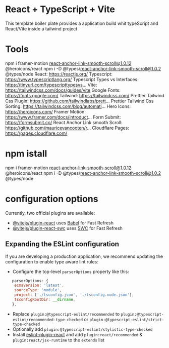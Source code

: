 # React + TypeScript + Vite
This template boiler plate provides a application build whit typeScript and React/Vite inside a tailwind project

# Tools
npm i framer-motion react-anchor-link-smooth-scroll@1.0.12 @heroicons/react
npm i -D @types/react-anchor-link-smooth-scroll@1.0.2 @types/node
React: https://reactjs.org/
Typescript: https://www.typescriptlang.org/
Typescript Types vs Interfaces: https://tinyurl.com/typescripttypesvs...
Vite: https://tailwindcss.com/docs/guides/vite
Google Fonts: https://fonts.google.com/
Tailwind: https://tailwindcss.com/
Prettier Tailwind Css Plugin: https://github.com/tailwindlabs/prett...
Prettier Tailwind Css Sorting: https://tailwindcss.com/blog/automati...
Hero Icons: https://heroicons.com/
Framer Motion: https://www.framer.com/docs/introduct...
Form Submit: https://formsubmit.co/
React Anchor Link smooth Scroll: https://github.com/mauricevancooten/r...
Cloudflare Pages: https://pages.cloudflare.com/

# npm istall
npm i framer-motion react-anchor-link-smooth-scroll@1.0.12 @heroicons/react
npm i -D @types/react-anchor-link-smooth-scroll@1.0.2 @types/node

# configuration options

Currently, two official plugins are available:

- [@vitejs/plugin-react](https://github.com/vitejs/vite-plugin-react/blob/main/packages/plugin-react/README.md) uses [Babel](https://babeljs.io/) for Fast Refresh
- [@vitejs/plugin-react-swc](https://github.com/vitejs/vite-plugin-react-swc) uses [SWC](https://swc.rs/) for Fast Refresh

## Expanding the ESLint configuration

If you are developing a production application, we recommend updating the configuration to enable type aware lint rules:

- Configure the top-level `parserOptions` property like this:

```js
   parserOptions: {
    ecmaVersion: 'latest',
    sourceType: 'module',
    project: ['./tsconfig.json', './tsconfig.node.json'],
    tsconfigRootDir: __dirname,
   },
```

- Replace `plugin:@typescript-eslint/recommended` to `plugin:@typescript-eslint/recommended-type-checked` or `plugin:@typescript-eslint/strict-type-checked`
- Optionally add `plugin:@typescript-eslint/stylistic-type-checked`
- Install [eslint-plugin-react](https://github.com/jsx-eslint/eslint-plugin-react) and add `plugin:react/recommended` & `plugin:react/jsx-runtime` to the `extends` list
